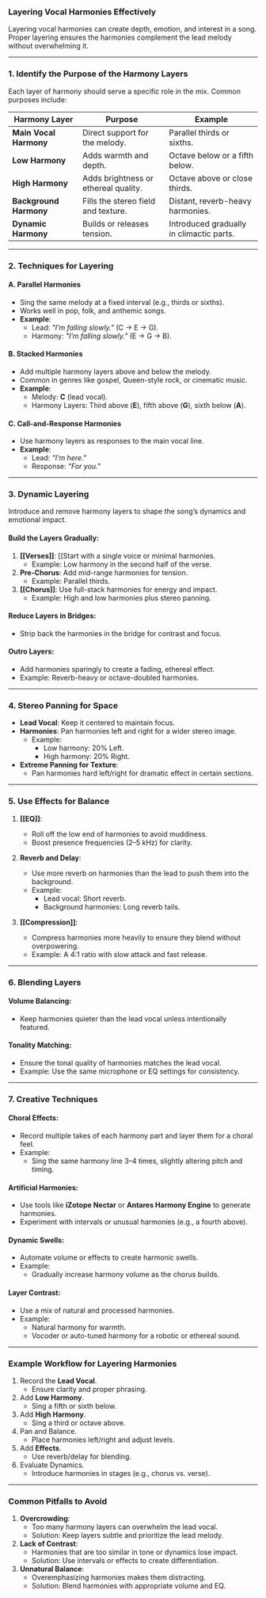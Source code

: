 ### **Layering Vocal Harmonies Effectively**

Layering vocal harmonies can create depth, emotion, and interest in a song. Proper layering ensures the harmonies complement the lead melody without overwhelming it.

---

### **1. Identify the Purpose of the Harmony Layers**

Each layer of harmony should serve a specific role in the mix. Common purposes include:

|**Harmony Layer**|**Purpose**|**Example**|
|---|---|---|
|**Main Vocal Harmony**|Direct support for the melody.|Parallel thirds or sixths.|
|**Low Harmony**|Adds warmth and depth.|Octave below or a fifth below.|
|**High Harmony**|Adds brightness or ethereal quality.|Octave above or close thirds.|
|**Background Harmony**|Fills the stereo field and texture.|Distant, reverb-heavy harmonies.|
|**Dynamic Harmony**|Builds or releases tension.|Introduced gradually in climactic parts.|

---

### **2. Techniques for Layering**

#### **A. Parallel Harmonies**

- Sing the same melody at a fixed interval (e.g., thirds or sixths).
- Works well in pop, folk, and anthemic songs.
- **Example**:
    - Lead: _"I’m falling slowly."_ (C → E → G).
    - Harmony: _"I’m falling slowly."_ (E → G → B).

#### **B. Stacked Harmonies**

- Add multiple harmony layers above and below the melody.
- Common in genres like gospel, Queen-style rock, or cinematic music.
- **Example**:
    - Melody: **C** (lead vocal).
    - Harmony Layers: Third above (**E**), fifth above (**G**), sixth below (**A**).

#### **C. Call-and-Response Harmonies**

- Use harmony layers as responses to the main vocal line.
- **Example**:
    - Lead: _"I’m here."_
    - Response: _"For you."_

---

### **3. Dynamic Layering**

Introduce and remove harmony layers to shape the song’s dynamics and emotional impact.

#### **Build the Layers Gradually**:

1. **[[Verses]]**: [[Start with a single voice or minimal harmonies.
    - Example: Low harmony in the second half of the verse.
2. **Pre-Chorus**: Add mid-range harmonies for tension.
    - Example: Parallel thirds.
3. **[[Chorus]]**: Use full-stack harmonies for energy and impact.
    - Example: High and low harmonies plus stereo panning.

#### **Reduce Layers in Bridges**:

- Strip back the harmonies in the bridge for contrast and focus.

#### **Outro Layers**:

- Add harmonies sparingly to create a fading, ethereal effect.
- Example: Reverb-heavy or octave-doubled harmonies.

---

### **4. Stereo Panning for Space**

- **Lead Vocal**: Keep it centered to maintain focus.
- **Harmonies**: Pan harmonies left and right for a wider stereo image.
    - Example:
        - Low harmony: 20% Left.
        - High harmony: 20% Right.
- **Extreme Panning for Texture**:
    - Pan harmonies hard left/right for dramatic effect in certain sections.

---

### **5. Use Effects for Balance**

1. **[[EQ]]**:
    
    - Roll off the low end of harmonies to avoid muddiness.
    - Boost presence frequencies (2–5 kHz) for clarity.
2. **Reverb and Delay**:
    
    - Use more reverb on harmonies than the lead to push them into the background.
    - Example:
        - Lead vocal: Short reverb.
        - Background harmonies: Long reverb tails.
3. **[[Compression]]**:
    
    - Compress harmonies more heavily to ensure they blend without overpowering.
    - Example: A 4:1 ratio with slow attack and fast release.

---

### **6. Blending Layers**

#### **Volume Balancing**:

- Keep harmonies quieter than the lead vocal unless intentionally featured.

#### **Tonality Matching**:

- Ensure the tonal quality of harmonies matches the lead vocal.
- Example: Use the same microphone or EQ settings for consistency.

---

### **7. Creative Techniques**

#### **Choral Effects**:

- Record multiple takes of each harmony part and layer them for a choral feel.
- Example:
    - Sing the same harmony line 3–4 times, slightly altering pitch and timing.

#### **Artificial Harmonies**:

- Use tools like **iZotope Nectar** or **Antares Harmony Engine** to generate harmonies.
- Experiment with intervals or unusual harmonies (e.g., a fourth above).

#### **Dynamic Swells**:

- Automate volume or effects to create harmonic swells.
- Example:
    - Gradually increase harmony volume as the chorus builds.

#### **Layer Contrast**:

- Use a mix of natural and processed harmonies.
- Example:
    - Natural harmony for warmth.
    - Vocoder or auto-tuned harmony for a robotic or ethereal sound.

---

### **Example Workflow for Layering Harmonies**

1. Record the **Lead Vocal**.
    - Ensure clarity and proper phrasing.
2. Add **Low Harmony**.
    - Sing a fifth or sixth below.
3. Add **High Harmony**.
    - Sing a third or octave above.
4. Pan and Balance.
    - Place harmonies left/right and adjust levels.
5. Add **Effects**.
    - Use reverb/delay for blending.
6. Evaluate Dynamics.
    - Introduce harmonies in stages (e.g., chorus vs. verse).

---

### **Common Pitfalls to Avoid**

1. **Overcrowding**:
    - Too many harmony layers can overwhelm the lead vocal.
    - Solution: Keep layers subtle and prioritize the lead melody.
2. **Lack of Contrast**:
    - Harmonies that are too similar in tone or dynamics lose impact.
    - Solution: Use intervals or effects to create differentiation.
3. **Unnatural Balance**:
    - Overemphasizing harmonies makes them distracting.
    - Solution: Blend harmonies with appropriate volume and EQ.